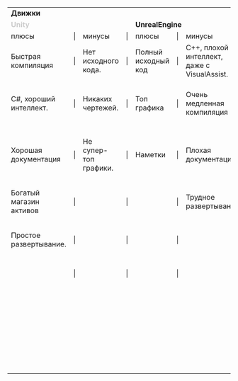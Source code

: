 <table>
    <tr>
        <td colspan="12"><b>Движки</b></td>
    </tr>
    <tr>
        <td colspan="3"><b><font color="#ccc">Unity</font></b></td>
        <td></td>
        <td colspan="3"><b>UnrealEngine</b></td>
        <td></td>
        <td colspan="4"><b>CryEngine</b></td>
    </tr>
    <tr>
        <td><red>плюсы</red></td>
        <td>|</td>
        <td>минусы</td>
        <td>|</td>
        <td>плюсы</td>
        <td>|</td>
        <td>минусы</td>
        <td>|</td>
        <td>плюсы</td>
        <td>|</td>
        <td>минусы</td>
    </tr>
    <tr>
        <td>Быстрая компиляция</td>
        <td>|</td>
        <td>Нет исходного кода.</td>
        <td>|</td>
        <td>Полный исходный код </td>
        <td>|</td>
        <td>C++, плохой интеллект, даже с VisualAssist.</td>
        <td>|</td>
        <td>отличный realtime render</td>
        <td>|</td>
        <td>Океан багов</td>
    </tr>
    <tr>
        <td>C#, хороший интеллект. </td>
        <td>|</td>
        <td>Никаких чертежей.</td>
        <td>|</td>
        <td>Топ графика </td>
        <td>|</td>
        <td>Очень медленная компиляция </td>
        <td>|</td>
        <td>В комплекте идет GameSDK</td>
        <td>|</td>
        <td>Отсутствие адекватной поддержки (даже платной).</td>
    </tr>
        <tr>
        <td>Хорошая документация</td>
        <td>|</td>
        <td>Не супер-топ графики.</td>
        <td>|</td>
        <td>Наметки</td>
        <td>|</td>
        <td>Плохая документация </td>
        <td>|</td>
        <td></td>
        <td>|</td>
        <td>Устаревшая документация или отсутствие ее для многих модулей.</td>
    </tr>
    <tr>
        <td>Богатый магазин активов</td>
        <td>|</td>
        <td></td>
        <td>|</td>
        <td></td>
        <td>|</td>
        <td>Трудное развертывание.</td>
        <td>|</td>
        <td></td>
        <td>|</td>
        <td>Маленькое и не самое активное комьюнити.</td>
    </tr>
    <tr>
        <td>Простое развертывание.</td>
        <td>|</td>
        <td></td>
        <td>|</td>
        <td></td>
        <td>|</td>
        <td></td>
        <td>|</td>
        <td></td>
        <td>|</td>
        <td>Очень скромный магазин ассетов</td>
    </tr>
        <tr>
        <td></td>
        <td>|</td>
        <td></td>
        <td>|</td>
        <td></td>
        <td>|</td>
        <td></td>
        <td>|</td>
        <td></td>
        <td>|</td>
        <td>Сложный процесс сборки билда</td>
    </tr>
    <tr>
        <td></td>
        <td></td>
        <td></td>
        <td></td>
        <td></td>
        <td></td>
        <td></td>
        <td></td>
        <td></td>
        <td></td>
        <td>компил на Flash версии 2.0</td>
    </tr>
    <tr>
        <td></td>
        <td></td>
        <td></td>
        <td></td>
        <td></td>
        <td></td>
        <td></td>
        <td></td>
        <td></td>
        <td></td>
        <td>Движок из коробки не поддерживает больше 32 игроков по сети...</td>
    </tr>
</table>
